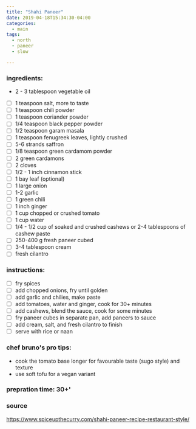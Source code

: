 ```yaml
---
title: "Shahi Paneer"
date: 2019-04-18T15:34:30-04:00
categories:
  - main 
tags:
  - north
  - paneer
  - slow

---
```


### ingredients:

- 2 - 3 tablespoon vegetable oil
- [ ] 1 teaspoon salt, more to taste
- [ ] 1 teaspoon  chili powder
- [ ] 1 teaspoon coriander powder
- [ ] 1/4 teaspoon black pepper powder
- [ ] 1/2 teaspoon garam masala
- [ ] 1 teaspoon fenugreek leaves, lightly crushed
- [ ] 5-6 strands saffron
- [ ] 1/8 teaspoon green cardamom powder
- [ ] 2 green cardamons
- [ ] 2 cloves
- [ ] 1/2 - 1 inch cinnamon stick
- [ ] 1 bay leaf (optional)
- [ ] 1 large onion
- [ ] 1-2 garlic
- [ ] 1 green chili
- [ ] 1 inch ginger
- [ ] 1 cup chopped or crushed tomato
- [ ] 1 cup water
- [ ] 1/4 - 1/2 cup of soaked and crushed cashews or 2-4 tablespoons of cashew paste
- [ ] 250-400 g fresh paneer cubed
- [ ] 3-4 tablespoon cream 
- [ ] fresh cilantro

### instructions:
- [ ] fry spices
- [ ] add chopped onions, fry until golden
- [ ] add garlic and chilies, make paste
- [ ] add tomatoes, water and ginger, cook for 30+ minutes
- [ ] add cashews, blend the sauce,  cook for some minutes
- [ ] fry paneer cubes in separate pan, add paneers to sauce
- [ ] add cream, salt, and fresh cilantro to finish
- [ ] serve with rice or naan

### chef bruno's pro tips:

- cook the tomato base longer for favourable taste (sugo style) and texture
- use soft tofu for a vegan variant

### prepration time: 30+'

### source

https://www.spiceupthecurry.com/shahi-paneer-recipe-restaurant-style/



